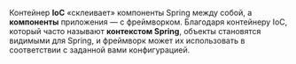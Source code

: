 Контейнер **IoC** «склеивает» компоненты Spring между собой, а **компоненты** приложения — с фреймворком. Благодаря контейнеру IoC, который часто называют **контекстом Spring**, объекты становятся видимыми для Spring, и фреймворк может их использовать в соответствии с заданной вами конфигурацией.
